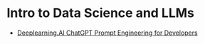 # Intro to Data Science and LLMs

- [Deeplearning.AI ChatGPT Prompt Engineering for Developers](https://learn.deeplearning.ai/chatgpt-prompt-eng)

